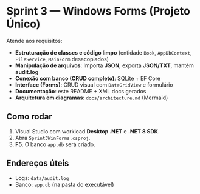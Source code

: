 
# Sprint 3 — Windows Forms (Projeto Único)

Atende aos requisitos:
- **Estruturação de classes e código limpo** (entidade `Book`, `AppDbContext`, `FileService`, `MainForm` desacoplados)
- **Manipulação de arquivos**: Importa **JSON**, exporta **JSON/TXT**, mantém **audit.log**
- **Conexão com banco (CRUD completo)**: SQLite + EF Core
- **Interface (Forms)**: CRUD visual com `DataGridView` e formulário
- **Documentação**: este README + XML docs gerados
- **Arquitetura em diagramas**: `docs/architecture.md` (Mermaid)

## Como rodar
1. Visual Studio com workload **Desktop .NET** e **.NET 8 SDK**.
2. Abra `Sprint3WinForms.csproj`.
3. **F5**. O banco `app.db` será criado.

## Endereços úteis
- Logs: `data/audit.log`
- Banco: `app.db` (na pasta do executável)
